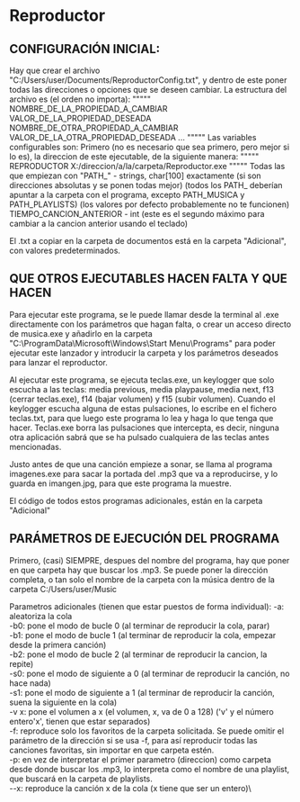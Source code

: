 # Reproductor
## CONFIGURACIÓN INICIAL:

Hay que crear el archivo "C:/Users/user/Documents/ReproductorConfig.txt", y dentro de este poner todas las direcciones o opciones
que se deseen cambiar. La estructura del archivo es (el orden no importa):
"""""
NOMBRE_DE_LA_PROPIEDAD_A_CAMBIAR
VALOR_DE_LA_PROPIEDAD_DESEADA
NOMBRE_DE_OTRA_PROPIEDAD_A_CAMBIAR
VALOR_DE_LA_OTRA_PROPIEDAD_DESEADA
...
"""""
Las variables configurables son:
    Primero (no es necesario que sea primero, pero mejor si lo es), la direccion de este ejecutable, de la siguiente manera:
        """""
        REPRODUCTOR
        X:/direccion/a/la/carpeta/Reproductor.exe
        """""
    Todas las que empiezan con "PATH_" - strings, char[100] exactamente (si son direcciones absolutas y se ponen todas mejor)
        (todos los PATH_ deberían apuntar a la carpeta con el programa, excepto PATH_MUSICA y PATH_PLAYLISTS) (los valores
            por defecto probablemente no te funcionen)
    TIEMPO_CANCION_ANTERIOR - int (este es el segundo máximo para cambiar a la cancion anterior usando el teclado)

El .txt a copiar en la carpeta de documentos está en la carpeta "Adicional", con valores predeterminados.


## QUE OTROS EJECUTABLES HACEN FALTA Y QUE HACEN

Para ejecutar este programa, se le puede llamar desde la terminal al .exe directamente con los parámetros que hagan falta,
o crear un acceso directo de musica.exe y añadirlo en la carpeta "C:\ProgramData\Microsoft\Windows\Start Menu\Programs" 
para poder ejecutar este lanzador y introducir la carpeta y los parámetros deseados para lanzar el reproductor.

Al ejecutar este programa, se ejecuta teclas.exe, un keylogger que solo escucha a las teclas: 
media previous, media playpause, media next, f13 (cerrar teclas.exe), f14 (bajar volumen) y f15 (subir volumen). Cuando el 
keylogger escucha alguna de estas pulsaciones, lo escribe en el fichero teclas.txt, para que luego este programa lo lea
y haga lo que tenga que hacer. Teclas.exe borra las pulsaciones que intercepta, es decir, ninguna otra aplicación sabrá
que se ha pulsado cualquiera de las teclas antes mencionadas.

Justo antes de que una canción empieze a sonar, se llama al programa imagenes.exe para sacar la portada del .mp3 que va 
a reproducirse, y lo guarda en imangen.jpg, para que este programa la muestre.

El código de todos estos programas adicionales, están en la carpeta "Adicional"


## PARÁMETROS DE EJECUCIÓN DEL PROGRAMA

Primero, (casi) SIEMPRE, despues del nombre del programa, hay que poner en que carpeta hay que buscar los .mp3. Se puede poner
    la dirección completa, o tan solo el nombre de la carpeta con la música dentro de la carpeta C:/Users/user/Music

Parametros adicionales (tienen que estar puestos de forma individual):
    -a: aleatoriza la cola\
    -b0: pone el modo de bucle 0 (al terminar de reproducir la cola, parar)\
    -b1: pone el modo de bucle 1 (al terminar de reproducir la cola, empezar desde la primera canción)\
    -b2: pone el modo de bucle 2 (al terminar de reproducir la cancion, la repite)\
    -s0: pone el modo de siguiente a 0 (al terminar de reproducir la canción, no hace nada)\
    -s1: pone el modo de siguiente a 1 (al terminar de reproducir la canción, suena la siguiente en la cola)\
    -v x: pone el volumen a x (el volumen, x, va de 0 a 128) ('v' y el número entero'x', tienen que estar separados)\
    -f: reproduce solo los favoritos de la carpeta solicitada. Se puede omitir el parámetro de la dirección si se usa -f,
        para así reproducir todas las canciones favoritas, sin importar en que carpeta estén.\
    -p: en vez de interpretar el primer parametro (direccion) como carpeta desde donde buscar los .mp3, lo interpreta como
        el nombre de una playlist, que buscará en la carpeta de playlists.\
    --x: reproduce la canción x de la cola (x tiene que ser un entero)\